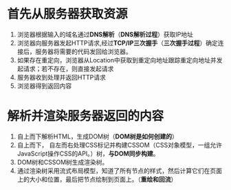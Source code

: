 # 首先从服务器获取资源

1. 浏览器根据输入的域名通过**DNS解析**（**DNS解析过程**）获取IP地址
2. 浏览器向服务器发起HTTP请求,经过**TCP/IP三次握手**（**三次握手过程**）确定连接后，服务器将需要的代码发回给浏览器。
3. 如果存在重定向，浏览器从Location中获取到重定向地址跟踪重定向地址并发起请求；若不存在，则直接发起请求
4. 服务器收到处理并返回HTTP请求
5. 浏览器得到返回内容

# 解析并渲染服务器返回的内容

1. 自上而下解析HTML，生成DOM树（**DOM树是如何创建的**）
2. 自上而下，    自左而右处理CSS标记并构建CSSOM（CSS对象模型，一组允许JavaScript操作CSS的API。）树，**与DOM同步构建**。
3. DOM树和CSSOM树生成渲染树。
4. 通过渲染树采用流式布局模型，知道了所有节点的样式，然后计算它们在页面上的大小和位置，最后把节点绘制到页面上。（**重绘和回流**）